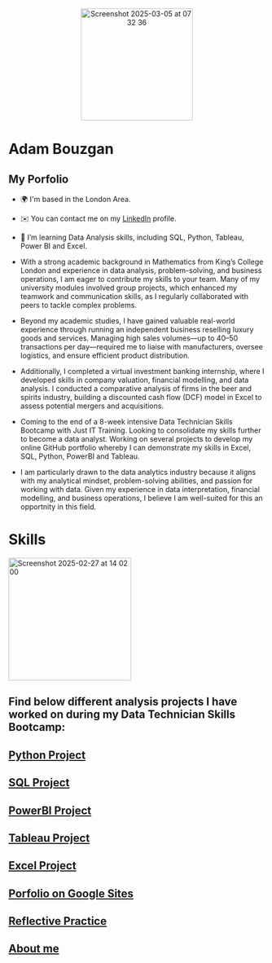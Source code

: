 
<div align = "center">
<img width="220" alt="Screenshot 2025-03-05 at 07 32 36" src="https://github.com/user-attachments/assets/3e423ec0-ce42-4fc7-b032-bad5a42d6002" />
</div>



# **Adam Bouzgan**
## My Porfolio
* 🌍 I'm based in the London Area.

* ✉️  You can contact me on my [LinkedIn](https://www.linkedin.com/in/adam-bouzgan-293301346/) profile.

* 🧠  I’m learning Data Analysis skills, including SQL, Python, Tableau, Power BI and Excel.

* With a strong academic background in Mathematics from King’s College London and experience in data analysis, problem-solving, and business operations, I am eager to contribute my skills to your team. Many of my university modules involved group projects, which enhanced my teamwork and communication skills, as I regularly collaborated with peers to tackle complex problems.
  
* Beyond my academic studies, I have gained valuable real-world experience through running an independent business reselling luxury goods and services. Managing high sales volumes—up to 40–50 transactions per day—required me to liaise with manufacturers, oversee logistics, and ensure efficient product distribution.
  
* Additionally, I completed a virtual investment banking internship, where I developed skills in company valuation, financial modelling, and data analysis. I conducted a comparative analysis of firms in the beer and spirits industry, building a discounted cash flow (DCF) model in Excel to assess potential mergers and acquisitions.
  
* Coming to the end of a 8-week intensive Data Technician Skills Bootcamp with Just IT Training. Looking to consolidate my skills further to become a data analyst. Working on several projects to develop my online GitHub portfolio whereby I can demonstrate my skills in Excel, SQL, Python, PowerBI and Tableau.
  
* I am particularly drawn to the data analytics industry because it aligns with my analytical mindset, problem-solving abilities, and passion for working with data. Given my experience in data interpretation, financial modelling, and business operations, I believe I am well-suited for this an opportnity in this field.

# Skills
<img width="241" alt="Screenshot 2025-02-27 at 14 02 00" src="https://github.com/user-attachments/assets/a82911c7-b9db-4ccf-a6c3-52e8891a2697" />






<!---
adambouzgan/adambouzgan is a ✨ special ✨ repository because its `README.md` (this file) appears on your GitHub profile.
You can click the Preview link to take a look at your changes.
--->
## Find below different analysis projects I have worked on during my Data Technician Skills Bootcamp:

## <a href="https://adambouzgan.github.io/Python-Project/" target="_blank">Python Project</a>

## <a href="https://adambouzgan.github.io/SQL-Project/" target="_blank">SQL Project</a>

## <a href="https://adambouzgan.github.io/PowerBI-Project/" target="_blank">PowerBI Project</a>

## <a href="https://adambouzgan.github.io/Tableau-Project/" target="_blank">Tableau Project</a>

## <a href="https://adambouzgan.github.io/Excel-Project/" target="_blank">Excel Project</a>

## <a href="https://sites.google.com/view/adambouzgan?usp=sharing" target="_blank">Porfolio on Google Sites</a>

## <a href="https://adambouzgan.github.io/Reflective-Practise/" target="_blank">Reflective Practice</a>

## <a href="https://adambouzgan.github.io/About-me/" target="_blank">About me</a>


